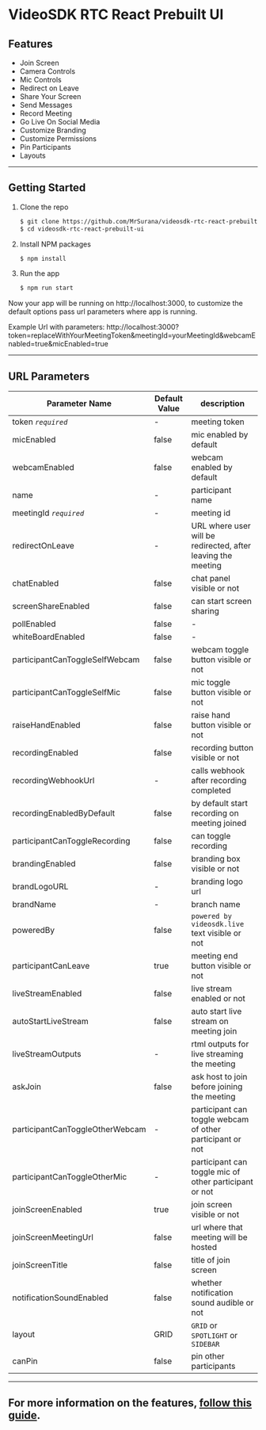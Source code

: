 # VideoSDK RTC React Prebuilt UI

## Features

- Join Screen
- Camera Controls
- Mic Controls
- Redirect on Leave
- Share Your Screen
- Send Messages
- Record Meeting
- Go Live On Social Media
- Customize Branding
- Customize Permissions
- Pin Participants
- Layouts

---

## Getting Started

1. Clone the repo

   ```sh
   $ git clone https://github.com/MrSurana/videosdk-rtc-react-prebuilt-ui
   $ cd videosdk-rtc-react-prebuilt-ui
   ```

2. Install NPM packages

   ```sh
   $ npm install
   ```

3. Run the app

   ```sh
   $ npm run start
   ```

Now your app will be running on http://localhost:3000, to customize the default options pass url parameters where app is running.

Example Url with parameters: http://localhost:3000?token=replaceWithYourMeetingToken&meetingId=yourMeetingId&webcamEnabled=true&micEnabled=true

---

## URL Parameters

| Parameter Name                  | Default Value | description                                                  |
| ------------------------------- | ------------- | ------------------------------------------------------------ |
| token _`required`_              | -             | meeting token                                                |
| micEnabled                      | false         | mic enabled by default                                       |
| webcamEnabled                   | false         | webcam enabled by default                                    |
| name                            | -             | participant name                                             |
| meetingId _`required`_          | -             | meeting id                                                   |
| redirectOnLeave                 | -             | URL where user will be redirected, after leaving the meeting |
| chatEnabled                     | false         | chat panel visible or not                                    |
| screenShareEnabled              | false         | can start screen sharing                                     |
| pollEnabled                     | false         | -                                                            |
| whiteBoardEnabled               | false         | -                                                            |
| participantCanToggleSelfWebcam  | false         | webcam toggle button visible or not                          |
| participantCanToggleSelfMic     | false         | mic toggle button visible or not                             |
| raiseHandEnabled                | false         | raise hand button visible or not                             |
| recordingEnabled                | false         | recording button visible or not                              |
| recordingWebhookUrl             | -             | calls webhook after recording completed                      |
| recordingEnabledByDefault       | false         | by default start recording on meeting joined                 |
| participantCanToggleRecording   | false         | can toggle recording                                         |
| brandingEnabled                 | false         | branding box visible or not                                  |
| brandLogoURL                    | -             | branding logo url                                            |
| brandName                       | -             | branch name                                                  |
| poweredBy                       | false         | `powered by videosdk.live` text visible or not               |
| participantCanLeave             | true          | meeting end button visible or not                            |
| liveStreamEnabled               | false         | live stream enabled or not                                   |
| autoStartLiveStream             | false         | auto start live stream on meeting join                       |
| liveStreamOutputs               | -             | rtml outputs for live streaming the meeting                  |
| askJoin                         | false         | ask host to join before joining the meeting                  |
| participantCanToggleOtherWebcam | -             | participant can toggle webcam of other participant or not    |
| participantCanToggleOtherMic    | -             | participant can toggle mic of other participant or not       |
| joinScreenEnabled               | true          | join screen visible or not                                   |
| joinScreenMeetingUrl            | false         | url where that meeting will be hosted                        |
| joinScreenTitle                 | false         | title of join screen                                         |
| notificationSoundEnabled        | false         | whether notification sound audible or not                    |
| layout                          | GRID          | `GRID` or `SPOTLIGHT` or `SIDEBAR`                           |
| canPin                          | false         | pin other participants                                       |

---

## For more information on the features, [follow this guide](https://docs.videosdk.live/docs/guide/prebuilt-video-and-audio-calling/getting-started).
